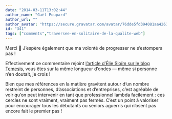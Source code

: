 ```yaml
---
date: "2014-03-11T13:02:44"
author_name: "Gaël Poupard"
author_url: ""
author_avatar: "https://secure.gravatar.com/avatar/76dde5fd394081aa4261802372fe2e33"
id: "341"
tags: ["comments","traversee-en-solitaire-de-la-qualite-web"]
---
```

Merci 🙂 J’espère également que ma volonté de progresser ne s’estompera pas !

Effectivement ce commentaire rejoint [l’article d’Élie Sloïm sur le blog Temesis](https://blog.temesis.com/post/2014/03/10/Ailleurs-non-Jeff-t-es-pas-tout-seul), vous êtes sur la même longueur d’ondes — même si personne n’en doutait, je crois !

Bien que mes références en la matière gravitent autour d’un nombre restreint de personnes, d’associations et d’entreprises, c’est agréable de voir qu’on peut intervenir en tant que professionnel lambda facilement : ces cercles ne sont vraiment, vraiment pas fermés. C’est un point à valoriser pour encourager tous les débutants ou seniors aguerris qui n’osent pas encore fait le premier pas !
